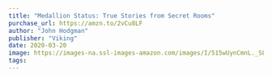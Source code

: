 ```yaml
---
title: "Medallion Status: True Stories from Secret Rooms"
purchase_url: https://amzn.to/2vCu8LF
author: "John Hodgman"
publisher: "Viking"
date: 2020-03-20
image: https://images-na.ssl-images-amazon.com/images/I/515wUynCmnL._SL75_.jpg
tags:
---
```


